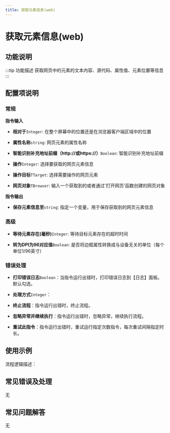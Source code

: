 ```yaml
---
title: 获取元素信息(web)
---
```


# 获取元素信息(web)

## 功能说明

:::tip 功能描述
获取网页中的元素的文本内容、源代码、属性值、元素位置等信息
:::

## 配置项说明

### 常规

**指令输入**

- **相对于**`Integer`: 在整个屏幕中的位置还是在浏览器客户端区域中的位置

- **属性名称**`string`: 网页元素的属性名称

- **智能识别补充地址前缀（http://或https://）**`Boolean`: 智能识别补充地址前缀

- **操作**`Integer`: 选择要获取的网页元素信息

- **操作目标**`TTarget`: 选择需要操作的网页元素

- **网页对象**`TBrowser`: 输入一个获取到的或者通过'打开网页'函数创建的网页对象


**指令输出**

- **保存元素信息至**`string`: 指定一个变量，用于保存获取到的网页元素信息

### 高级

- **等待元素存在(毫秒)**`Integer`: 等待目标元素存在的超时时间

- **转为DPI为96对应值**`Boolean`: 是否将边框属性转换成与设备无关的单位（每个单位1/96英寸）

### 错误处理

- **打印错误日志**`Boolean`：当指令运行出错时，打印错误日志到【日志】面板。默认勾选。

- **处理方式**`Integer`：

 - **终止流程**：指令运行出错时，终止流程。

 - **忽略异常并继续执行**：指令运行出错时，忽略异常，继续执行流程。

 - **重试此指令**：指令运行出错时，重试运行指定次数指令，每次重试间隔指定时长。

## 使用示例

流程逻辑描述：

## 常见错误及处理

无

## 常见问题解答

无

